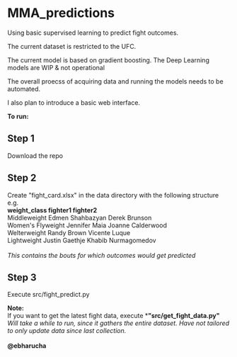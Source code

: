 # MMA_predictions
Using basic supervised learning to predict fight outcomes.

The current dataset is restricted to the UFC.

The current model is based on gradient boosting.  The Deep Learning models are WIP & not operational

The overall proecss of acquiring data and running the models needs to be automated.  

I also plan to introduce a basic web interface.

**To run:**

## Step 1
Download the repo

## Step 2
Create "fight_card.xlsx" in the data directory with the following structure<br>
e.g.<br>
**weight_class	fighter1	fighter2**<br>
Middleweight	Edmen Shahbazyan	Derek Brunson<br>
Women's Flyweight	Jennifer Maia	Joanne Calderwood<br>
Welterweight	Randy Brown	Vicente Luque<br>
Lightweight	Justin Gaethje	Khabib Nurmagomedov<br>
<br>
*This contains the bouts for which outcomes would get predicted*<br>

## Step 3
Execute src/fight_predict.py


**Note:**<br>
If you want to get the latest fight data, execute ***"src/get_fight_data.py"**<br>
*Will take a while to run, since it gathers the  entire dataset.  Have not tailored  to only update data since last collection.*<br>
<br>
**@ebharucha**

